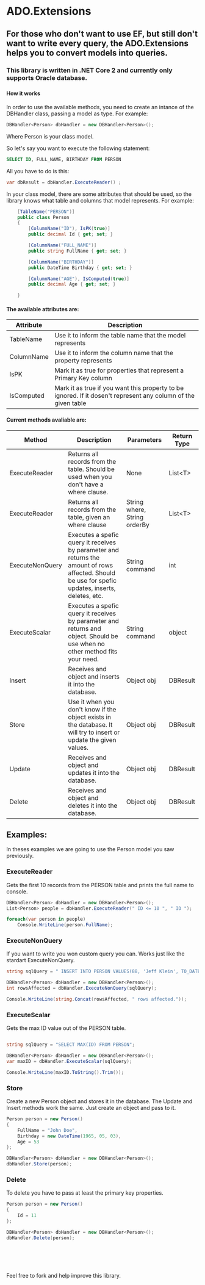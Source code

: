 # ADO.Extensions

<h2>For those who don't want to use EF, but still don't want to write every query, the ADO.Extensions helps you to convert models into queries.</h2>

<h3>This library is written in .NET Core 2 and currently only supports Oracle database.<h3>

<h4>How it works</h4>

In order to use the available methods, you need to create an intance of the DBHandler class, passing a model as type.
For example:
```cs
DBHandler<Person> dbHandler = new DBHandler<Person>();
```
Where Person is your class model.

So let's say you want to execute the following statement:
```sql
SELECT ID, FULL_NAME, BIRTHDAY FROM PERSON
```
All you have to do is this:
```cs
var dbResult = dbHandler.ExecuteReader() ;
```
In your class model, there are some attributes that should be used, so the library knows what table and columns that model represents.
For example:
```cs
    [TableName("PERSON")]
    public class Person
    {
        [ColumnName("ID"), IsPK(true)]
        public decimal Id { get; set; }

        [ColumnName("FULL_NAME")]
        public string FullName { get; set; }

        [ColumnName("BIRTHDAY")]
        public DateTime Birthday { get; set; }

        [ColumnName("AGE"), IsComputed(true)]
        public decimal Age { get; set; }

    }
```

<h4>The available attributes are:</h4>

| Attribute  | Description |
| ------------- | ------------- |
|TableName| Use it to inform the table name that the model represents |
|ColumnName| Use it to inform the column name that the property represents |
|IsPK| Mark it as true for properties that represent a Primary Key column |
|IsComputed| Mark it as true if you want this property to be ignored. If it dosen't represent any column of the given table |


<h4>Current methods avaliable are:</h4>

| Method  | Description | Parameters | Return Type |
| ------------- | ------------- | ------------- | ------------- |
|ExecuteReader| Returns all records from the table. Should be used when you don't have a where clause. | None | List&lt;T> |
|ExecuteReader| Returns all records from the table, given an where clause  | String where, String orderBy | List&lt;T> |
|ExecuteNonQuery|Executes a spefic query it receives by parameter and returns the amount of rows affected. Should be use for spefic updates, inserts, deletes, etc. |String command| int |
|ExecuteScalar| Executes a spefic query it receives by parameter and returns and object. Should be use when no other method fits your need. |String command| object |
|Insert|Receives and object and inserts it into the database. |Object obj| DBResult |
|Store|Use it when you don't know if the object exists in the database. It will try to insert or update the given values.  |Object obj| DBResult |
|Update|Receives and object and updates it into the database. |Object obj| DBResult |
|Delete|Receives and object and deletes it into the database. |Object obj| DBResult |

<h2>Examples:</h2>
In theses examples we are going to use the Person model you saw previously.

<h3>ExecuteReader</h3>
Gets the first 10 records from the PERSON table and prints the full name to console.

```cs
DBHandler<Person> dbHandler = new DBHandler<Person>();
List<Person> people = dbHandler.ExecuteReader(" ID <= 10 ", " ID ");

foreach(var person in people)
    Console.WriteLine(person.FullName);
```

<h3>ExecuteNonQuery</h3>
If you want to write you won custom query you can. Works just like the stardart ExecuteNonQuery.

```cs
string sqlQuery = " INSERT INTO PERSON VALUES(88, 'Jeff Klein', TO_DATE('02/02/1989 00:00:00') ";

DBHandler<Person> dbHandler = new DBHandler<Person>();
int rowsAffected = dbHandler.ExecuteNonQuery(sqlQuery);

Console.WriteLine(string.Concat(rowsAffected, " rows affected."));
```

<h3>ExecuteScalar</h3>
Gets the max ID value out of the PERSON table.

```cs

string sqlQuery = "SELECT MAX(ID) FROM PERSON";

DBHandler<Person> dbHandler = new DBHandler<Person>();
var maxID = dbHandler.ExecuteScalar(sqlQuery);

Console.WriteLine(maxID.ToString().Trim());
```

<h3>Store</h3>
Create a new Person object and stores it in the database. 
The Update and Insert methods work the same. Just create an object and pass to it.

```cs
Person person = new Person()
{
    FullName = "John Doe",
    Birthday = new DateTime(1965, 05, 03),
    Age = 53
};

DBHandler<Person> dbHandler = new DBHandler<Person>();
dbHandler.Store(person);
```

<h3>Delete</h3>
To delete you have to pass at least the primary key properties.

```cs
Person person = new Person()
{
    Id = 11
};

DBHandler<Person> dbHandler = new DBHandler<Person>();
dbHandler.Delete(person);
```

<br><br><br><br>
Feel free to fork and help improve this library.
